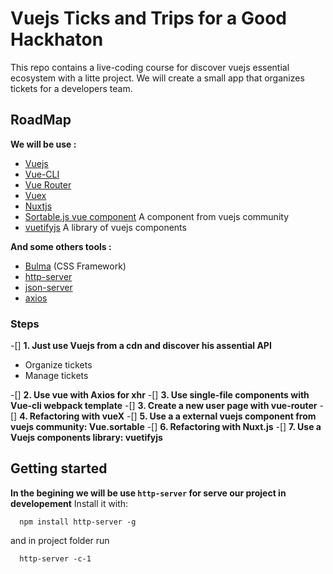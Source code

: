 # Vuejs Ticks and Trips for a Good Hackhaton

This repo contains a live-coding course for discover vuejs essential ecosystem with a litte project.
We will create a small app that organizes tickets for a developers team.

## RoadMap

**We will be use :**

- [Vuejs](https://vuejs.org/)
- [Vue-CLI](https://cli.vuejs.org/)
- [Vue Router](https://router.vuejs.org/)
- [Vuex](https://vuex.vuejs.org/)
- [Nuxtjs](https://nuxtjs.org/)
- [Sortable.js vue component](https://github.com/SortableJS/Vue.Draggable) A component from vuejs community
- [vuetifyjs](https://vuetifyjs.com/en/) A library of vuejs components

**And some others tools :**

- [Bulma](https://bulma.io/) (CSS Framework)
- [http-server](https://github.com/indexzero/http-server)
- [json-server](https://github.com/typicode/json-server)
- [axios](https://github.com/axios/axios)

### Steps

-[] **1. Just use Vuejs from a cdn and discover his assential API**

- Organize tickets
- Manage tickets

-[] **2. Use vue with Axios for xhr**
-[] **3. Use single-file components with Vue-cli webpack template**
-[] **3. Create a new user page with vue-router**
-[] **4. Refactoring with vueX**
-[] **5. Use a a external vuejs component from vuejs community: Vue.sortable**
-[] **6. Refactoring with Nuxt.js**
-[] **7. Use a Vuejs components library: vuetifyjs**

## Getting started

**In the begining we will be use `http-server` for serve our project in developement**
Install it with:
```
  npm install http-server -g
```

and in project folder run
```
  http-server -c-1
```
